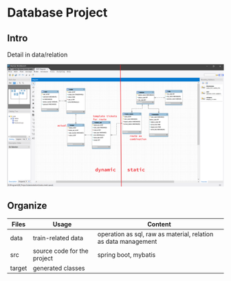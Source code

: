 # Database Project

## Intro

Detail in data/relation

![relation](https://github.com/monkeyboiii/DB_Project/blob/master/Data/relation/relation.png)

## Organize

| Files  | Usage                       | Content                                                      |
| ------ | --------------------------- | ------------------------------------------------------------ |
| data   | train-related data          | operation as sql, raw as material, relation as data management |
| src    | source code for the project | spring boot, mybatis                                             |
| target | generated classes           |                                                              |

